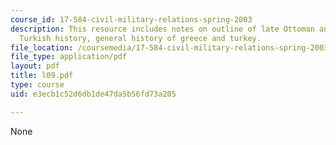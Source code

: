 ```yaml
---
course_id: 17-584-civil-military-relations-spring-2003
description: This resource includes notes on outline of late Ottoman and republican
  Turkish history, general history of greece and turkey.
file_location: /coursemedia/17-584-civil-military-relations-spring-2003/e3ecb1c52d6db1de47da5b56fd73a205_l09.pdf
file_type: application/pdf
layout: pdf
title: l09.pdf
type: course
uid: e3ecb1c52d6db1de47da5b56fd73a205

---
```

None
